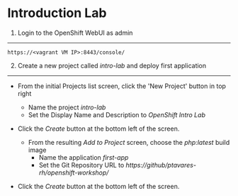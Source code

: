 Introduction Lab
================
1) Login to the OpenShift WebUI as admin
----------------------------------------

	https://<vagrant VM IP>:8443/console/

2) Create a new project called _intro-lab_ and deploy first application
-----------------------------------------------------------------------
  - From the initial Projects list screen, click the 'New Project' button in top right
    - Name the project _intro-lab_
    - Set the Display Name and Description to _OpenShift Intro Lab_
    
  - Click the _Create_ button at the bottom left of the screen.
  
	- From the resulting _Add to Project_ screen, choose the _php:latest_ build image
	  - Name the application _first-app_
	  - Set the Git Repository URL to _https://github/ptavares-rh/openshift-workshop/_
	  
  - Click the _Create_ button at the bottom left of the screen.
